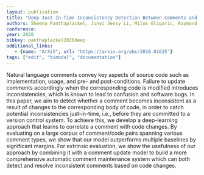 ```yaml
---
layout: publication
title: "Deep Just-In-Time Inconsistency Detection Between Comments and Source Code"
authors: Sheena Panthaplackel, Junyi Jessy Li, Milos Gligoric, Raymond J. Mooney
conference:
year: 2020
bibkey: panthaplackel2020deep
additional_links:
   - {name: "ArXiV", url: "https://arxiv.org/abs/2010.01625"}
tags: ["edit", "bimodal", "documentation"]
---
```

Natural language comments convey key aspects of source code such as implementation, usage, and pre- and post-conditions. Failure to update comments accordingly when the corresponding code is modified introduces inconsistencies, which is known to lead to confusion and software bugs. In this paper, we aim to detect whether a comment becomes inconsistent as a result of changes to the corresponding body of code, in order to catch potential inconsistencies just-in-time, i.e., before they are committed to a version control system. To achieve this, we develop a deep-learning approach that learns to correlate a comment with code changes. By evaluating on a large corpus of comment/code pairs spanning various comment types, we show that our model outperforms multiple baselines by significant margins. For extrinsic evaluation, we show the usefulness of our approach by combining it with a comment update model to build a more comprehensive automatic comment maintenance system which can both detect and resolve inconsistent comments based on code changes. 
